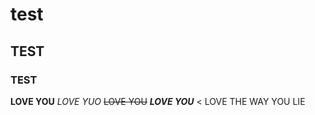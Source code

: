 # test
## TEST 
### TEST
**LOVE YOU**
*LOVE YUO*
~~LOVE YOU~~
***LOVE YOU***
< LOVE THE WAY YOU LIE 
